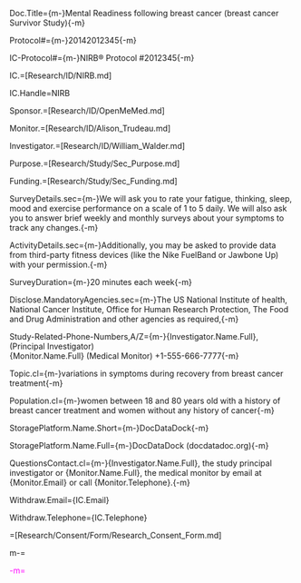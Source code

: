Doc.Title={m-}Mental Readiness following breast cancer (breast cancer Survivor Study){-m}

Protocol#={m-}20142012345{-m}

IC-Protocol#={m-}NIRB® Protocol #2012345{-m}

IC.=[Research/ID/NIRB.md]

IC.Handle=NIRB

Sponsor.=[Research/ID/OpenMeMed.md]

Monitor.=[Research/ID/Alison_Trudeau.md]

Investigator.=[Research/ID/William_Walder.md]

Purpose.=[Research/Study/Sec_Purpose.md]

Funding.=[Research/Study/Sec_Funding.md]

SurveyDetails.sec={m-}We will ask you to rate your fatigue, thinking, sleep, mood and exercise performance on a scale of 1 to 5 daily.  We will also ask you to answer brief weekly and monthly surveys about your symptoms to track any changes.{-m}

ActivityDetails.sec={m-}Additionally, you may be asked to provide data from third-party fitness devices (like the Nike FuelBand or Jawbone Up) with your permission.{-m}

SurveyDuration={m-}20 minutes each week{-m}

Disclose.MandatoryAgencies.sec={m-}The US National Institute of health, National Cancer Institute, Office for Human Research Protection, The Food and Drug Administration and other agencies as required,{-m}

Study-Related-Phone-Numbers,A/Z={m-}{Investigator.Name.Full}, (Principal Investigator)<br>{Monitor.Name.Full} (Medical Monitor) +1-555-666-7777{-m}

Topic.cl={m-}variations in symptoms during recovery from breast cancer treatment{-m}

Population.cl={m-}women between 18 and 80 years old with a history of breast cancer treatment and women without any history of cancer{-m}

StoragePlatform.Name.Short={m-}DocDataDock{-m}

StoragePlatform.Name.Full={m-}DocDataDock (docdatadoc.org){-m}

QuestionsContact.cl={m-}{Investigator.Name.Full}, the study principal investigator or {Monitor.Name.Full}, the medical monitor by email at {Monitor.Email} or call {Monitor.Telephone}.{-m}

Withdraw.Email={IC.Email}

Withdraw.Telephone={IC.Telephone}

=[Research/Consent/Form/Research_Consent_Form.md]

m-=<font color="magenta">

-m=</font>